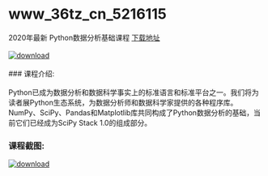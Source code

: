 # www_36tz_cn_5216115
2020年最新 Python数据分析基础课程
[下载地址](http://www.36tz.cn/article/5216115 "下载地址")
<br/></br>[![download](http://36tz.cn/muke_img/2020_11_2-36-300x180.png "下载地址")](http://www.36tz.cn/article/5216115 "下载地址")
<br/></br>### 课程介绍:<br/></br>Python已成为数据分析和数据科学事实上的标准语言和标准平台之一。我们将为读者展Python生态系统，为数据分析师和数据科学家提供的各种程序库。NumPy、SciPy、Pandas和Matplotlib库共同构成了Python数据分析的基础，当前它们已经成为SciPy Stack 1.0的组成部分。

### 课程截图:
[![download](http://36tz.cn/muke_img/2020_11_1-36.png "下载地址")](http://www.36tz.cn/article/5216115 "下载地址")
